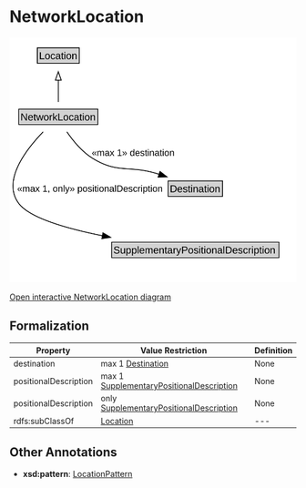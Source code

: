 # NetworkLocation

![NetworkLocation Diagram](../diagrams/NetworkLocation.svg)

<a href="../../diagrams/NetworkLocation.svg">Open interactive NetworkLocation diagram</a>

## Formalization

| Property | Value Restriction | Definition |
|----------|-------------------|------------|
| destination | max 1 [Destination](Destination.md) | None |
| positionalDescription | max 1 [SupplementaryPositionalDescription](SupplementaryPositionalDescription.md) | None |
| positionalDescription | only [SupplementaryPositionalDescription](SupplementaryPositionalDescription.md) | None |
| rdfs:subClassOf | [Location](Location.md) | --- |

## Other Annotations

- **xsd:pattern**: [LocationPattern](LocationPattern.md)

